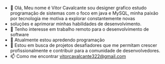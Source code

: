 - 👋 Olá, Meu nome é Vitor Cavalcante sou designer grafico estudo programação de sistemas com o foco em java e MySQL, minha paixão por tecnologia me motiva a explorar constantemente novas
- soluções e aprimorar minhas habilidades de desenvolvimento.
- 👀 Tenho interesse em trabalho remoto para o desenvolvimento de software   
- 🌱 Atualmente estou apredendo programação
- 💞️ Estou em busca de projetos desafiadores que me permitam crescer profissionalmente e contribuir para a comunidade de desenvolvedores.
- 📫 Como me encontrar vitorcavalcante322@gmail.com
